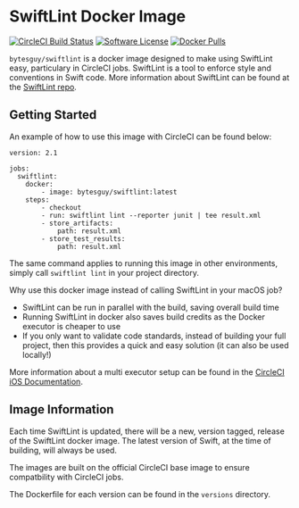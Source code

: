<h1>SwiftLint Docker Image</h1>

[![CircleCI Build Status](https://circleci.com/gh/BytesGuy/swiftlint-docker.svg?style=shield)](https://circleci.com/gh/BytesGuy/swiftlint-docker) [![Software License](https://img.shields.io/badge/license-MIT-blue.svg)](https://raw.githubusercontent.com/BytesGuy/swiftlint-dockermaster/LICENSE) [![Docker Pulls](https://img.shields.io/docker/pulls/bytesguy/swiftlint)](https://hub.docker.com/r/bytesguy/swiftlint)

`bytesguy/swiftlint` is a docker image designed to make using SwiftLint easy, particulary in CircleCI jobs. SwiftLint is a tool to enforce style and conventions in Swift code. More information about SwiftLint can be found at the [SwiftLint repo](https://github.com/realm/SwiftLint).

## Getting Started

An example of how to use this image with CircleCI can be found below:

```
version: 2.1

jobs:
  swiftlint:
    docker:
        - image: bytesguy/swiftlint:latest
    steps:
        - checkout
        - run: swiftlint lint --reporter junit | tee result.xml
        - store_artifacts:
            path: result.xml
        - store_test_results:
            path: result.xml
```

The same command applies to running this image in other environments, simply call `swiftlint lint` in your project directory.

Why use this docker image instead of calling SwiftLint in your macOS job?

- SwiftLint can be run in parallel with the build, saving overall build time
- Running SwiftLint in docker also saves build credits as the Docker executor is cheaper to use
- If you only want to validate code standards, instead of building your full project, then this provides a quick and easy solution (it can also be used locally!)

More information about a multi executor setup can be found in the [CircleCI iOS Documentation](https://circleci.com/docs/2.0/testing-ios/#using-multiple-executor-types-macos--docker).

## Image Information

Each time SwiftLint is updated, there will be a new, version tagged, release of the SwiftLint docker image. The latest version of Swift, at the time of building, will always be used.

The images are built on the official CircleCI base image to ensure compatbility with CircleCI jobs.

The Dockerfile for each version can be found in the `versions` directory.